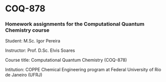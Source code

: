 # COQ-878
### Homework assignments for the Computational Quantum Chemistry course


Student:      M.Sc. Igor Pereira

Instructor:   Prof. D.Sc. Elvis Soares

Course title: Computational Quantum Chemistry (COQ-878)

Intitution:   COPPE Chemical Engineering program at Federal University of Rio de Janeiro (UFRJ)
